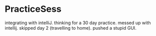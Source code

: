 # PracticeSess
integrating with intelliJ.
thinking for a 30 day practice.
messed up with intellij.
skipped day 2 (travelling to home).
pushed a stupid GUI. 
